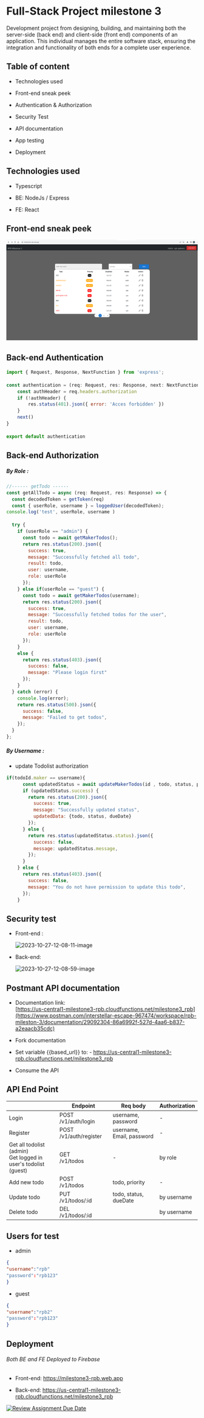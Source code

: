 # Full-Stack Project milestone 3

Development project from designing, building, and maintaining both the server-side (back end) and client-side (front end) components of an application. This individual manages the entire software stack, ensuring the integration and functionality of both ends for a complete user experience.



## Table of content

- Technologies used

- Front-end sneak peek

- Authentication & Authorization

- Security Test

- API documentation

- App testing

- Deployment

## Technologies  used

- Typescript

- BE: NodeJs / Express

- FE: React



## Front-end sneak peek

![](assets/img/README/2023-10-27-18-48-41-image.png)

## Back-end Authentication

```js
import { Request, Response, NextFunction } from 'express';

const authentication = (req: Request, res: Response, next: NextFunction) => {
    const authHeader = req.headers.authorization    
    if (!authHeader) {
        res.status(401).json({ error: 'Acces forbidden' })
    }
    next()    
}

export default authentication
```

## Back-end Authorization

##### By Role :

```js
//------ getTodo ------
const getAllTodo = async (req: Request, res: Response) => {
  const decodedToken = getToken(req)
  const { userRole, username } = loggedUser(decodedToken);
console.log('test', userRole, username )

  try {
    if (userRole == "admin") {
      const todo = await getMakerTodos();
      return res.status(200).json({
        success: true,
        message: "Successfully fetched all todo",
        result: todo,
        user: username,
        role: userRole
      });
    } else if(userRole == "guest") {
      const todo = await getMakerTodos(username);
      return res.status(200).json({
        success: true,
        message: "Successfully fetched todos for the user",
        result: todo,
        user: username,
        role: userRole
      });
    }
    else {
      return res.status(403).json({
        success: false,
        message: "Please login first"
      });
    }
  } catch (error) {
    console.log(error);
    return res.status(500).json({
      success: false,
      message: "Failed to get todos",
    });
  }
};
```

##### By Username :

- update Todolist authorization

```js
if(todoId.maker == username){
      const updatedStatus = await updateMakerTodos(id , todo, status, priority, dueDate);
      if (updatedStatus.success) {
        return res.status(200).json({
          success: true,
          message: "Successfully updated status",
          updatedData: {todo, status, dueDate}
        });
      } else {
        return res.status(updatedStatus.status).json({
          success: false,
          message: updatedStatus.message,
        });
      }
    } else {
      return res.status(403).json({
        success: false,
        message: "You do not have permission to update this todo",
      });
    }
```

## Security test

- Front-end :
  
  ![2023-10-27-12-08-11-image](https://github.com/RevoU-FSSE-2/week-18-RPrasetyoB/assets/129088807/349417d3-8c63-489b-bedf-37cd1fbec217)

- Back-end:
  
  ![2023-10-27-12-08-59-image](https://github.com/RevoU-FSSE-2/week-18-RPrasetyoB/assets/129088807/f46fe5f6-8865-4560-9697-057aa762ebd3)

## Postmant API documentation

- Documentation link:<br>
[https://us-central1-milestone3-rpb.cloudfunctions.net/milestone3_rpb](https://www.postman.com/interstellar-escape-967474/workspace/rpb-mileston-3/documentation/29092304-86a6992f-527d-4aa6-b837-a2eaacb35cdc)

- Fork documentation

- Set variable {{based_url}} to: - https://us-central1-milestone3-rpb.cloudfunctions.net/milestone3_rpb

- Consume the API

## API End Point

|                                                                   | Endpoint               | Req body                  | Authorization |
| ----------------------------------------------------------------- | ---------------------- | ------------------------- | ------------- |
| Login                                                             | POST /v1/auth/login    | username, password        | -             |
| Register                                                          | POST /v1/auth/register | username, Email, password | -             |
| Get all todolist (admin)<br>Get logged in user's todolist (guest) | GET<br>/v1/todos       | -                         | by role       |
| Add new todo                                                      | POST<br>/v1/todos      | todo, priority            | -             |
| Update todo                                                       | PUT<br>/v1/todos/:id   | todo, status, dueDate     | by username   |
| Delete todo                                                       | DEL<br>/v1/todos/:id   |                           | by username   |



## Users for test

- admin

```json
{
"username":"rpb"
"password":"rpb123"
}
```

- guest

```json
{
"username":"rpb2"
"password":"rpb123"
}
```

## Deployment

###### Both BE and FE Deployed to Firebase

- Front-end: https://milestone3-rpb.web.app

- Back-end: https://us-central1-milestone3-rpb.cloudfunctions.net/milestone3_rpb

[![Review Assignment Due Date](https://classroom.github.com/assets/deadline-readme-button-24ddc0f5d75046c5622901739e7c5dd533143b0c8e959d652212380cedb1ea36.svg)](https://classroom.github.com/a/-Z3-Ss4P)
